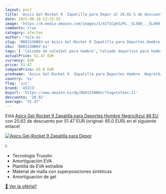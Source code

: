 ```yaml
---
layout: post
title: 'Asics Gel-Rocket 9  Zapatilla para Depor al 20.82 % de descuento'
date: 2021-08-10 12:32:55
image: 'https://m.media-amazon.com/images/I/41f1CghSzPL._SL500_._SL400_.jpg'
comments: true
category: ofertas
author: 'tole.es'
slug: 'B081S3HB6V-es Asics Gel-Rocket 9 Zapatilla para Deportes Hombre...'
sku: 'B081S3HB6V-es'
tags: [ 'Calzado de voleibol para hombre','Calzado deportivo para hombre','Zapatillas y calzado deportivo para hombre','Zapatos','Zapatos para hombre','Zapatos y complementos','asics','zapatilla', ]
actualPrice: 51.47 EUR
currency: EUR
price: 51.47
comparePrice: 65.0 EUR
prodname: 'Asics Gel-Rocket 9  Zapatilla para Deportes Hombre  Negro/Azul  46 EU'
country: 'es'
flag: '🇪🇸'
brand: 'ASICS'
buyurl: 'https://www.amazon.es/dp/B081S3HB6V/?tag=tolees-21'
descuento: '20.82'
average: '51.47'
---
```


Está [Asics Gel-Rocket 9  Zapatilla para Deportes Hombre  Negro/Azul  46 EU](https://www.amazon.es/dp/B081S3HB6V/?tag=tolees-21) con 20.82 de descuento por 51.47 EUR (original: 65.0 EUR) en el siguiente enlace!

[![Asics Gel-Rocket 9  Zapatilla para Depor](https://m.media-amazon.com/images/I/41f1CghSzPL._SL500_._SL400_.jpg)](https://www.amazon.es/dp/B081S3HB6V/?tag=tolees-21)

ℹ️:

- Tecnología Trusstic
- Amortiguación EVA
- Plantilla de EVA extraíble
- Material de malla con superposiciones sintéticas
- Amortiguación de gel

[🛒 Ver la oferta!!](https://www.amazon.es/dp/B081S3HB6V/?tag=tolees-21)
